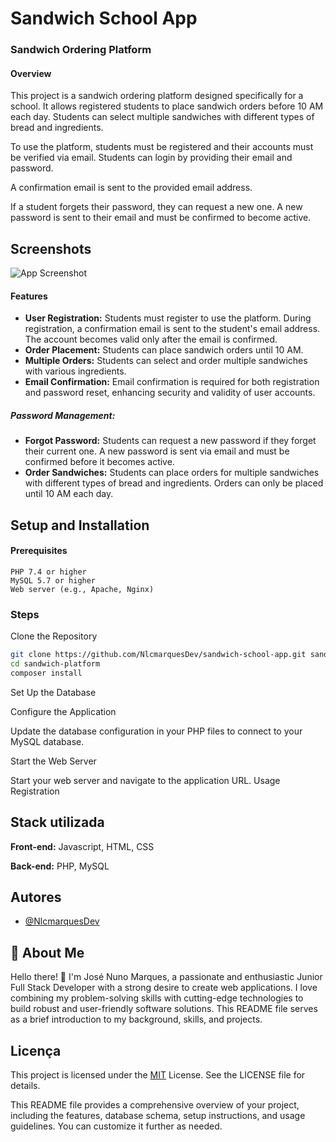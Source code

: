 # Sandwich School App

### Sandwich Ordering Platform

#### **Overview**

This project is a sandwich ordering platform designed specifically for a school. It allows registered students to place sandwich orders before 10 AM each day. Students can select multiple sandwiches with different types of bread and ingredients.

To use the platform, students must be registered and their accounts must be verified via email.
Students can login by providing their email and password.

A confirmation email is sent to the provided email address.

If a student forgets their password, they can request a new one.
A new password is sent to their email and must be confirmed to become active.

## Screenshots

![App Screenshot](https://via.placeholder.com/468x300?text=App+Screenshot+Here)

#### Features

- **User Registration:** Students must register to use the platform. During registration, a confirmation email is sent to the student's email address. The account becomes valid only after the email is confirmed.
- **Order Placement:** Students can place sandwich orders until 10 AM.
- **Multiple Orders:** Students can select and order multiple sandwiches with various ingredients.
- **Email Confirmation:** Email confirmation is required for both registration and password reset, enhancing security and validity of user accounts.

##### Password Management:

- **Forgot Password:** Students can request a new password if they forget their current one. A new password is sent via email and must be confirmed before it becomes active.
- **Order Sandwiches:** Students can place orders for multiple sandwiches with different types of bread and ingredients. Orders can only be placed until 10 AM each day.

## Setup and Installation

#### Prerequisites

    PHP 7.4 or higher
    MySQL 5.7 or higher
    Web server (e.g., Apache, Nginx)

### Steps

Clone the Repository

```bash
git clone https://github.com/NlcmarquesDev/sandwich-school-app.git sandwish-platform
cd sandwich-platform
composer install
```

Set Up the Database

Configure the Application

Update the database configuration in your PHP files to connect to your MySQL database.


Start the Web Server

Start your web server and navigate to the application URL.
Usage
Registration

## Stack utilizada

**Front-end:** Javascript, HTML, CSS

**Back-end:** PHP, MySQL

## Autores

- [@NlcmarquesDev](https://github.com/NlcmarquesDev)

## 🚀 About Me

Hello there! 👋 I'm José Nuno Marques, a passionate and enthusiastic Junior Full Stack Developer with a strong desire to create web applications. I love combining my problem-solving skills with cutting-edge technologies to build robust and user-friendly software solutions. This README file serves as a brief introduction to my background, skills, and projects.

## Licença

This project is licensed under the [MIT](https://choosealicense.com/licenses/mit/) License. See the LICENSE file for details.

This README file provides a comprehensive overview of your project, including the features, database schema, setup instructions, and usage guidelines. You can customize it further as needed.
